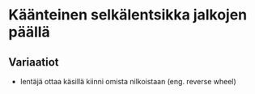 # Käänteinen selkälentsikka jalkojen päällä

## Variaatiot

-  lentäjä ottaa käsillä kiinni omista nilkoistaan (eng. reverse wheel)

